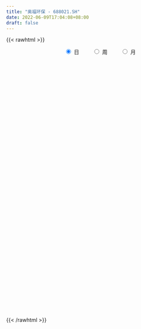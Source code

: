 ```yaml
---
title: "奥福环保 - 688021.SH"
date: 2022-06-09T17:04:08+08:00
draft: false
---
```

{{< rawhtml >}}
    <div style="text-align: center">
        <label style="padding: 1rem;"><input style="margin-right: .5rem" type="radio" name="period" value="D" checked onclick="period_change(this)">日</label>
        <label style="padding: 1rem;"><input style="margin-right: .5rem" type="radio" name="period" value="W" onclick="period_change(this)">周</label>
        <label style="padding: 1rem;"><input style="margin-right: .5rem" type="radio" name="period" value="M" onclick="period_change(this)">月</label>
    </div>
    <div id="chart" style="height: 700px;"></div> 
    <script type="text/javascript">
        const D_v = [18046.85,11173.93,14242.29,11873.17,10917.08,13611.61,12786.48,13652.26,37059.52,32454.07,31515.56,40185.61,49376.58,53485.82,47521.45,26816.19,25778.96,31682.51,35056.8,29484.24,22045.33,20254.4,41053.67,23962.22,21840.73,20383.84,30759.15,27333.77,20590.64,24454.74,15724.79,16859.47,23302.17,36986.69,32070.33,29671.48,28208.1,23829.43,32918.3,30948.59,21414.83,21760.87,14916.04,13420.61,9464.55,10536.48,9884.29,7087.2,9950.59,9160.19,10577.48,13451.72,15828.67,12738.59,11052.74,8808.82,14609.08,9335.64,8606.87,7570.56,6051.81,6621.67,17517.41,12059.58,11983.16,6608.18,11932.86,13898.97,11962.5,10032.96,7620.3,26658.59,12766.23,7414.7,5854.97,4429.51,5867.96,5655.71,4914.62,5170.87,4786.84,7958.78,4088.75,1845.29,4268.94,4376.71,3528.58,2285.86,2026.88,2746.3,3339.99,2130.15,4826.52,2480.85,3945.18,2845.45,5569.76,6692.88,2916.98,2712.16,3317.77,3879.49,3987.25,5477.83,3319.62,4441.04,4227.22,9136.58,5561.29,6729.3,5267.28,7459.04,3981.16,6647.38,16788.53,9462.69,11075.5,8330.3,12492.54,7750.05,10272.09,5843.45,4241.43,2884.82,8164.85,4495.27,7177.52,15216.22,8256.0,15481.18,9139.9,17058.41,26296.29,19939.8,9666.64,10113.82,12065.61,6362.95,7004.59,4524.92,5923.76,7404.58,5649.23,8438.63,5632.98,9722.39,10279.77,13576.96,11715.64,8266.01,8819.4,7613.27,5362.92,5163.49,6051.97,20086.19,12528.29,12387.62,17497.37,9444.69,9735.58,8425.95,8515.88,15029.28,7490.37,10122.7,8871.93,5197.19,11488.16,9838.77,10228.43,4188.61,4815.25,8098.69,5911.98,6572.72,7906.18,11642.02,6878.78,5102.33,5658.52,11510.74,12596.44,10187.64,12489.67,11962.77,11774.89,6813.59,6308.14,7534.47,16980.44,24792.66,17223.22,14003.1,15666.93,10585.63,9539.19,6150.51,7006.55,28259.41,25596.42,11214.64,6549.39,10795.12,8650.37,8804.64,9142.35,8971.48,7814.55,6269.49,9194.19,11888.61,5387.27,7526.49,4906.37,8249.66,6730.62,6987.98,7707.8,8358.86,6419.13,8361.32,5288.61,7858.68,11930.65,21860.33,47502.48,62328.34,33020.3,22769.24,27338.29,13866.58,10201.51,12467.09,10994.34,13642.13,13827.9,5441.94,7241.34,7379.18,10008.44,20729.36,20265.51,29654.04,13016.91,12697.94,17343.95,11142.7,5981.45,12658.28,7730.57,8733.3,11528.04,13366.92,7967.48,5992.1,7022.99,6014.53,11564.06,12849.48,9332.55,5661.99,6986.04,9034.19,12104.06,7040.72,11637.03,9507.05,8910.18,3945.66,5029.8,11476.46,10648.45,17136.46,22222.32,30883.47,11019.47,7302.47,11272.32,7135.28,10736.01,8848.38,6328.22,15027.25,15154.5,13357.96,7006.74,11911.88,8481.5,10427.32,6871.18,4178.17,4660.7,3798.45,7607.99,6957.25,8378.73,12308.07,8127.07,3056.56,3643.38,5681.81,4492.94,4077.5,5792.91,2926.26,4557.42,4260.8,3985.38,5283.08,6815.2,4626.53,5495.19,3274.08,9152.22,8846.5,13576.48,9937.86,14341.14,7110.24,17520.14,4964.88,13195.84,17332.72,19564.47,15168.91,12570.65,10717.86,12051.28,5819.77,6578.23,6378.41,4857.14,8278.59,3702.95,4893.87,7312.75,3657.92,2874.2,3697.94,11437.35,6871.38,2993.68,6716.51,5989.02,3268.19,5551.64,7907.32,6365.92,21891.09,5842.66,4966.25,7486.5,5357.9,5056.43,9784.79,8559.56,7839.16,7837.52,11606.5,5256.44,6890.49,4982.71,7985.04,12547.82,12196.56,7865.73,10471.54,11890.81,6132.52,7028.58,4916.3,4202.28,12285.51,6693.11,4040.22,5941.13,3376.21,4087.27,4375.84,4382.22,3667.6,3859.52,7564.96,3392.0,2478.49,4015.48,3452.04,3554.52,3563.03,5462.03,6870.32,6438.25,7110.93,4550.68,3563.34,3241.5,2678.84,2762.85,3967.93,1660.56,1294.21,3934.21,2644.93,4956.33,2086.12,7373.67,6647.04,4440.03,5063.84,3652.11,3599.33,2483.99,3295.59,4566.06,3726.27,3409.77,3807.5,5267.79,3769.38,2890.54,2274.43,1329.2,1630.98,1108.8,2668.47,2347.97,2284.09,1348.57,1729.95,2276.41,2523.34,8249.03,4934.26,5764.01,3969.06,2736.51,6453.12,6423.9,6657.53,6478.04,11148.17,6013.51,9102.05,12800.95,6015.06,3324.85,5125.51,2862.73,2214.83,3784.51,4586.96,5919.56,6636.51,9871.94,5804.28,6869.61,7526.83,4789.69,6195.93,11364.18,6611.48,5499.41,4032.97,5058.9,5131.37,9800.18,7024.92,5818.8,4566.82,5185.9,8552.95,8078.01,5792.69,9156.89,9422.75,5118.85,5958.02,4295.68,7797.39,6525.71,5587.56,8073.7,7605.83,3257.6,7878.78,3541.4,4312.83,4698.57,2770.09,3401.5,4112.22,4478.13,4224.15,10070.84,12613.03,17238.54,9145.03,5376.9,5350.87]
const D_histogram = [0.0,-0.1301880342,-0.1427628412,-0.3288860907,-0.3126984589,-0.0964518521,0.0119862031,0.1486102113,0.8212574096,1.7748715237,2.3661788702,3.447695655,4.3577366878,4.4932033338,3.858443444,3.3486949199,2.6741000064,2.0575536991,1.5267199344,0.5704352428,-0.0127323939,-0.4565204794,-0.5493273159,-0.8097837749,-0.8215869324,-0.8754351781,-0.8831716391,-0.9010691234,-1.0072208986,-1.1187087838,-1.2557795753,-1.5156239085,-1.6087917298,-0.7356970043,-0.3246952277,-0.0090641784,0.1926126831,0.2084694142,0.3235313645,-0.4607081574,-1.6503030928,-2.0144205402,-2.1437905664,-2.2349729185,-2.1053603365,-2.0359121354,-2.1237895212,-1.9970562335,-1.6140947387,-1.2317970907,-0.9009720503,-0.5315440949,0.1349334396,0.3422536349,0.5698612687,0.6131594068,0.4083569684,0.1963395798,0.0153556932,-0.2184111294,-0.2657397968,-0.2058894514,0.1813992073,0.3383892857,0.3471371515,0.2259820055,0.3623704676,0.5449929744,0.7413113256,0.7012985628,0.4549449195,-0.268155284,-0.5693428814,-0.7925757796,-0.9655648607,-1.0389952787,-1.0789065464,-1.125166231,-1.1506320141,-1.2765316024,-1.2561225281,-0.8818408703,-0.5835288462,-0.3867080973,-0.2942070516,-0.0951333231,0.0603254205,0.1259152242,0.1295370754,0.1499930539,0.0576943988,-0.015054056,-0.2235869583,-0.3156090445,-0.2231237996,-0.0346488585,0.1850440693,0.5125591393,0.5829931459,0.6595803883,0.6164435348,0.5482618441,0.5101031434,0.3448193582,0.1568741701,-0.1423553955,-0.3536500743,-0.1443965558,0.1244405978,0.2790391291,0.2052378281,0.1888775258,0.2344743382,0.3861794253,0.7002192796,0.640376342,0.6095208539,0.5530282238,0.1675466211,-0.0437433857,-0.0900052387,-0.0691291541,-0.1372971446,-0.1820849863,-0.1207491898,-0.1056036465,-0.057421211,0.1654264566,0.2182958131,0.436411149,0.5574087195,0.7490439235,1.183160485,1.5261876604,1.5915501206,1.5709121628,1.3119919164,1.0840586658,0.7516463951,0.4032845069,0.1765018646,-0.1642550422,-0.309960687,-0.5567255054,-0.6190548968,-0.7768090784,-0.6263163359,-0.5698796906,-0.6499982357,-0.8483161031,-0.8256771308,-0.732774656,-0.6711462988,-0.6742169462,-0.6759369028,-0.727509997,-0.7944812033,-0.8734402429,-1.0520623162,-1.0892985531,-1.1330377254,-0.9455957436,-0.8066341092,-0.5662971563,-0.2424576169,-0.0199118451,-0.0326582145,-0.010896354,-0.0860458627,-0.1373917063,-0.2308017004,-0.2283676142,-0.2905500393,-0.4665302872,-0.5101807923,-0.4840311338,-0.5260806003,-0.4504811575,-0.5089326684,-0.6056991533,-0.6951386629,-0.7296786497,-0.5265856631,-0.2554709906,0.135907607,0.5192975187,0.7328090164,0.8225139334,0.8516546641,0.7564032747,0.8787394538,1.2700764528,1.5194291738,1.6600634488,1.7915986369,1.6505431539,1.3295020263,0.9566737572,0.8214680807,1.0612241716,1.35189507,1.337071373,1.1674279837,1.065246599,0.8015084657,0.5901836948,0.1955289197,-0.0895742206,-0.3393642076,-0.3534034229,-0.2666386096,-0.3969628998,-0.523515297,-0.5467024725,-0.5568857882,-0.7345285603,-0.8836152941,-0.8569173654,-0.7584162522,-0.7319407426,-0.6807678814,-0.4774000031,-0.3349926524,-0.3306696812,-0.3568469106,-0.5129127599,-1.2362650894,-1.5960628055,-1.6895381764,-1.7707101476,-1.8320505509,-1.7523161713,-1.5639231233,-1.3309670741,-1.1366940942,-0.8427958803,-0.5292963527,-0.2876619683,-0.0858517279,0.0959301969,0.1826586716,0.1620888845,0.3742803378,0.7612288449,0.9242620135,0.994370412,1.1591997781,1.2495858188,1.2397772628,1.29249248,1.2261628997,1.1190859648,1.0010190835,0.8786952995,0.7593894151,0.6107606096,0.5592802908,0.4967244187,0.4229919845,0.5161867286,0.4405502663,0.3718209415,0.2489113691,0.1011093539,0.1762427579,0.2163742913,0.2370758213,0.2209990905,0.0864830297,-0.0056476849,-0.0280789709,-0.0694017864,-0.1227937621,-0.0638853615,0.1122460491,0.2681223241,0.2812671144,0.2202130315,0.0649352239,-0.0558926008,-0.1895097636,-0.3109431394,-0.449574345,-0.681313952,-0.750941845,-0.5980897272,-0.4777287911,-0.3663607844,-0.230532741,-0.1702078365,-0.103183509,-0.1213923091,-0.2402937937,-0.2400282362,-0.1568798139,-0.1285296733,-0.1280611303,0.0396321312,0.0907446986,0.074196811,0.0950729222,0.1004421985,0.0566529218,0.0518651228,-0.0176892616,-0.0667157165,-0.1409968612,-0.2281682089,-0.2596169277,-0.3177171328,-0.2381424362,-0.183118116,-0.180410137,-0.1808676674,-0.2658360222,-0.2691641913,-0.1209783704,0.0189545771,0.2012192566,0.2793880259,0.4554174334,0.4878743775,0.6074952839,0.8104696114,1.0315027689,1.0916491182,1.0714789148,0.8476970506,0.6598948539,0.5329791854,0.4228609559,0.3797721375,0.2850009459,0.1404567258,0.0128161583,-0.160108919,-0.0877823827,-0.0070035026,0.0097605258,-0.0866137192,-0.2760929301,-0.2325687242,-0.1896201271,-0.1539569773,-0.0790682857,-0.0299262553,0.0611971489,-0.0841060171,-0.2561926087,-0.5733077081,-0.8012966187,-0.9054000741,-0.7788293876,-0.6676134758,-0.6264896792,-0.3575247187,-0.0605081325,0.1678208722,0.4052017907,0.6591395488,0.7918543391,0.8257871108,0.8069078119,0.8172569954,0.8562843429,0.8314315349,0.7282952859,0.6372750304,0.6369398783,0.6058564003,0.5965923502,0.6160845929,0.4648271475,0.5286760949,0.4566778769,0.3348137003,0.0807442215,-0.1269061216,-0.3440650088,-0.4758817427,-0.4836716758,-0.4453984515,-0.4213645831,-0.3931534777,-0.4420408607,-0.5095165825,-0.5654375122,-0.6571209793,-0.7527904454,-0.8091276301,-0.5890402901,-0.3048075921,-0.1490138025,-0.0847412508,0.0223760464,0.1366414488,0.2210059583,0.1974636069,0.1823762383,0.1257384504,0.0004295863,-0.1517804097,-0.2838085275,-0.4122116386,-0.3417717638,-0.2836316593,-0.0498927574,0.1611534206,0.2667734684,0.3403747802,0.2552561894,0.0885752011,0.0445960437,-0.1742664687,-0.134131416,-0.2314884304,-0.1490155158,0.0134696356,0.1524624499,0.1414616688,0.1317903866,-0.0217070808,-0.1098371455,-0.1336188014,-0.144234852,-0.1974060127,-0.2772035268,-0.3944020684,-0.4258919241,-0.397210732,-0.4162911776,-0.3440196207,-0.4695746747,-0.5340584514,-0.5748116604,-0.6687203301,-0.7863079332,-0.9477949866,-1.1306389668,-1.2885418743,-1.3583328645,-1.3418918253,-1.3668466698,-1.3846062093,-1.2680482912,-1.0328703914,-0.7939448593,-0.5078643266,-0.3068991506,-0.124445708,-0.0088246531,0.0537608092,0.0535359822,0.0438269513,0.1045254979,0.2027431141,0.2071852222,0.2536156644,0.2327304964,0.2091463782,0.0933709824,0.0450072376,-0.0307854237,-0.0144275105,-0.0221844611,0.0849509115,0.1012972799,0.148995808,0.1445821582,0.1482507486,0.019885123,0.0285978219,0.0422963882,0.0078895416,0.0631795143,0.2227014559,0.3148777231,0.3701423268,0.4234196128,0.5489127175,0.6537655851,0.6921080329,0.7560132161,0.8142749118,0.8347331819,0.7678952344,0.6934058174,0.6943026036,0.5697891954,0.4720933728,0.3824881408,0.3426227256,0.2816353307,0.2954799138,0.4307715366,0.5651867081,0.7392195213,0.7887916557,0.7208580639,0.5977849618]
const D_fast = [0.0,-0.1627350427,-0.2110005601,-0.4793453322,-0.5413323151,-0.3491986714,-0.2377640654,-0.0639875044,0.8139740463,2.2113060414,3.3941581054,5.3375988039,7.3370740087,8.5958414881,8.9256924593,9.2531176652,9.2470477533,9.1448898708,8.9957360896,8.1820602088,7.5957094736,7.0377912682,6.8076526028,6.3447502,6.1275503095,5.8548432692,5.6263138984,5.3831491333,5.0251921334,4.6340270522,4.183011367,3.5442610567,3.0488953029,3.7380657773,4.067893747,4.3812587517,4.6310887839,4.6990628686,4.89500766,3.9955910988,2.3934203902,1.5256978078,0.86038014,0.2104545582,-0.1862729439,-0.6258027766,-1.2446275427,-1.6171583134,-1.6377205033,-1.5633721279,-1.4577901001,-1.2212481684,-0.5210372741,-0.22815367,0.141919281,0.3385072707,0.2357940744,0.0728615808,-0.1042833824,-0.3926529874,-0.506416604,-0.4980386215,-0.0654001609,0.1761872388,0.2717193926,0.2070597479,0.4340408269,0.7529115773,1.1345577599,1.2698696378,1.1372522244,0.3471131999,-0.0964101179,-0.5177869609,-0.9321672572,-1.265346495,-1.5749843993,-1.9025356416,-2.2156594282,-2.6606919171,-2.9543134749,-2.8004920347,-2.6480622221,-2.5479184975,-2.5289692147,-2.353678817,-2.1831387182,-2.0860701085,-2.0500639885,-1.9921097464,-2.0699848019,-2.1464967706,-2.4109264126,-2.5818507598,-2.5451464648,-2.3653337384,-2.0993797933,-1.6437249384,-1.4275426454,-1.1860603059,-1.0750862757,-1.0062025053,-0.9168354202,-0.9959143659,-1.1446410114,-1.4794594259,-1.7791666232,-1.6060122437,-1.3060649407,-1.0817066271,-1.1041984711,-1.0733393919,-0.969123995,-0.7208740515,-0.2317793773,-0.1315282294,-0.010003504,0.0717609218,-0.2718340257,-0.4940598788,-0.5628230415,-0.5592292454,-0.661721522,-0.7520306103,-0.7208821112,-0.7321374797,-0.6983103469,-0.4341060651,-0.3266627553,0.0005553678,0.2609051182,0.6398013031,1.3697079858,2.0942820764,2.5575320667,2.9296221496,2.9986998823,3.0417812981,2.8972806262,2.6497398648,2.4670826885,2.0852620212,1.8620662047,1.47612001,1.2590268943,0.9070704431,0.9009841016,0.8149508244,0.5723327203,0.1619358271,-0.0218444833,-0.1121356725,-0.21829389,-0.3899187739,-0.5606229562,-0.7940735497,-1.0596650568,-1.3569841572,-1.7986218095,-2.1081826846,-2.4351812884,-2.4841382424,-2.5468351353,-2.4480724715,-2.1848473363,-1.9672795257,-1.9881904488,-1.9691526768,-2.0658136512,-2.1515074214,-2.3026178406,-2.357275658,-2.4920955929,-2.7847084126,-2.9559041157,-3.0507622407,-3.2243318573,-3.2613527038,-3.4470373818,-3.6952286551,-3.9584528304,-4.1754124796,-4.1039659088,-3.8967189839,-3.4713634846,-2.9581491932,-2.5614354414,-2.2661020411,-2.0240476443,-1.9301982151,-1.5881771726,-0.8793210604,-0.2501110459,0.3055390914,0.8849739386,1.1565542441,1.1678886231,1.0342287933,1.104390137,1.6094522708,2.2380969367,2.557541083,2.6797546896,2.8438849547,2.7805239378,2.7167450905,2.3709725454,2.0634758499,1.728844811,1.62645474,1.6465599009,1.4169948857,1.1595636643,0.9997008707,0.850296108,0.4890211958,0.1190306384,-0.0685007742,-0.159603724,-0.3161134001,-0.4351325093,-0.3511146317,-0.2924554441,-0.3707998932,-0.4861888502,-0.7704828895,-1.8029014914,-2.5617149089,-3.0775748239,-3.601424332,-4.120777373,-4.4791220362,-4.6817097691,-4.7814954883,-4.8713960321,-4.7881967882,-4.6070213488,-4.4373024564,-4.2569551481,-4.051190674,-3.9187975314,-3.8988450974,-3.5930835596,-3.0158278414,-2.6217291693,-2.3030281679,-1.8483988572,-1.4456163618,-1.1454806021,-0.7696422649,-0.5294311203,-0.3567365639,-0.2245486744,-0.1271986336,-0.0566571641,-0.0525958173,0.0357439367,0.0973691692,0.1293847312,0.3516261574,0.3861272617,0.4103531723,0.3496714422,0.2271467654,0.3463408589,0.4405659651,0.5205364504,0.5597094922,0.4468141888,0.353271553,0.3238205243,0.2651472622,0.181056846,0.2239939062,0.4281868291,0.6510936851,0.734555254,0.728554429,0.5895104273,0.4547094525,0.2737148488,0.0745456881,-0.1764791038,-0.5785471988,-0.835910553,-0.832580867,-0.8316521287,-0.8118743181,-0.73367946,-0.7159065146,-0.6746780644,-0.7232349416,-0.9022098747,-0.9619513763,-0.9180229075,-0.9218051851,-0.9533519248,-0.7757506304,-0.7019518884,-0.6999505733,-0.6553062315,-0.6248264055,-0.6544524518,-0.6462739701,-0.7202506699,-0.7859560539,-0.895486414,-1.0396998139,-1.1360527646,-1.2735822529,-1.2535431654,-1.2442983741,-1.2866929294,-1.3323673767,-1.483794737,-1.554413954,-1.4364727256,-1.2918011339,-1.0592316403,-0.9112158645,-0.6213320986,-0.4669065602,-0.1954118328,0.2101798976,0.6890887474,1.0221473761,1.2698469015,1.2579893,1.2351608167,1.2414899445,1.2370869541,1.28894117,1.2654202148,1.1559901762,1.0315536483,0.8186013412,0.8689822819,0.9480102864,0.9672144461,0.8491867714,0.5906843279,0.5760663528,0.5716099182,0.5687838236,0.6239054438,0.6655659104,0.7719886018,0.6056589315,0.3695241877,-0.0909178387,-0.519230904,-0.8496843779,-0.9178210383,-0.9735084955,-1.0890071187,-0.9094233378,-0.6275337848,-0.357249562,-0.0185681958,0.4001544494,0.7308328245,0.9712123739,1.154060028,1.3687234604,1.6218218936,1.8048269693,1.8837645418,1.9520630439,2.1109628614,2.2313434835,2.3712275209,2.5447409118,2.5096902533,2.7057082244,2.7478794757,2.7097187241,2.4758353007,2.2364584272,1.9332832878,1.6824961183,1.5537882662,1.4807118776,1.3994046002,1.3293273361,1.1699297379,0.9750748706,0.7777945628,0.5218308509,0.2379637735,-0.0206553188,0.0521719488,0.2602027487,0.3787430877,0.4218303266,0.5345416355,0.6829674001,0.8225833992,0.8484069495,0.8789136405,0.8537104651,0.7285089977,0.5383538992,0.3353736495,0.1039176288,0.0889145626,0.0761467522,0.2974124649,0.548746998,0.7210604128,0.8797554198,0.8584508762,0.7139136883,0.6810835417,0.4186544122,0.4252566108,0.2700274889,0.3152465245,0.4810990849,0.6582075116,0.6825721477,0.7058484621,0.5469242245,0.4313348735,0.3741485172,0.3274737536,0.2249510897,0.0758526939,-0.1399463648,-0.2779092015,-0.3485306924,-0.4716839324,-0.4854172807,-0.7283660033,-0.9263643929,-1.1108205169,-1.3719092692,-1.6860738555,-2.0845096556,-2.5500133775,-3.0300517536,-3.4394259599,-3.758457877,-4.125124389,-4.4890354808,-4.6894896356,-4.7125293336,-4.6720900163,-4.5129755653,-4.388735177,-4.2373931613,-4.1239782697,-4.0479526051,-4.0347934365,-4.0335457297,-3.9467158085,-3.7978124139,-3.7415740002,-3.6317396419,-3.5944421858,-3.5657397095,-3.6581723596,-3.695284295,-3.7787733123,-3.7660222767,-3.7793253425,-3.650952242,-3.6092815537,-3.5243340736,-3.4926021839,-3.4518709063,-3.5752652512,-3.5594030968,-3.5351304335,-3.5675648946,-3.4964800434,-3.2812827378,-3.1103870399,-2.9625868544,-2.8034546652,-2.5407333812,-2.2724391172,-2.0610696613,-1.808161174,-1.5463307503,-1.3171891848,-1.1920533236,-1.0931912863,-0.9187188492,-0.9007849586,-0.880457438,-0.8744406348,-0.8286503686,-0.8192289308,-0.7315143692,-0.4885298623,-0.2128180138,0.1460196797,0.3927897281,0.5050706523,0.5314437906]
const D_slow = [0.0,-0.0325470085,-0.0682377188,-0.1504592415,-0.2286338562,-0.2527468193,-0.2497502685,-0.2125977157,-0.0072833633,0.4364345177,1.0279792352,1.8899031489,2.9793373209,4.1026381543,5.0672490153,5.9044227453,6.5729477469,7.0873361717,7.4690161553,7.611624966,7.6084418675,7.4943117476,7.3569799187,7.1545339749,6.9491372418,6.7302784473,6.5094855375,6.2842182567,6.032413032,5.7527358361,5.4387909422,5.0598849651,4.6576870327,4.4737627816,4.3925889747,4.3903229301,4.4384761009,4.4905934544,4.5714762955,4.4562992562,4.043723483,3.540118348,3.0041707064,2.4454274767,1.9190873926,1.4101093588,0.8791619785,0.3798979201,-0.0236257646,-0.3315750372,-0.5568180498,-0.6897040735,-0.6559707136,-0.5704073049,-0.4279419877,-0.274652136,-0.1725628939,-0.123477999,-0.1196390757,-0.174241858,-0.2406768072,-0.2921491701,-0.2467993683,-0.1622020468,-0.075417759,-0.0189222576,0.0716703593,0.2079186029,0.3932464343,0.568571075,0.6823073049,0.6152684839,0.4729327635,0.2747888186,0.0333976035,-0.2263512162,-0.4960778528,-0.7773694106,-1.0650274141,-1.3841603147,-1.6981909467,-1.9186511643,-2.0645333759,-2.1612104002,-2.2347621631,-2.2585454939,-2.2434641388,-2.2119853327,-2.1796010638,-2.1421028004,-2.1276792007,-2.1314427147,-2.1873394542,-2.2662417154,-2.3220226653,-2.3306848799,-2.2844238626,-2.1562840777,-2.0105357913,-1.8456406942,-1.6915298105,-1.5544643495,-1.4269385636,-1.3407337241,-1.3015151815,-1.3371040304,-1.425516549,-1.4616156879,-1.4305055385,-1.3607457562,-1.3094362992,-1.2622169177,-1.2035983332,-1.1070534769,-0.9319986569,-0.7719045714,-0.619524358,-0.481267302,-0.4393806467,-0.4503164931,-0.4728178028,-0.4901000913,-0.5244243775,-0.569945624,-0.6001329215,-0.6265338331,-0.6408891359,-0.5995325217,-0.5449585684,-0.4358557812,-0.2965036013,-0.1092426204,0.1865475008,0.5680944159,0.9659819461,1.3587099868,1.6867079659,1.9577226323,2.1456342311,2.2464553578,2.290580824,2.2495170634,2.1720268917,2.0328455154,1.8780817912,1.6838795215,1.5273004376,1.3848305149,1.222330956,1.0102519302,0.8038326475,0.6206389835,0.4528524088,0.2842981723,0.1153139466,-0.0665635527,-0.2651838535,-0.4835439142,-0.7465594933,-1.0188841316,-1.3021435629,-1.5385424988,-1.7402010261,-1.8817753152,-1.9423897194,-1.9473676807,-1.9555322343,-1.9582563228,-1.9797677885,-2.0141157151,-2.0718161402,-2.1289080437,-2.2015455536,-2.3181781254,-2.4457233234,-2.5667311069,-2.698251257,-2.8108715463,-2.9381047134,-3.0895295018,-3.2633141675,-3.4457338299,-3.5773802457,-3.6412479933,-3.6072710916,-3.4774467119,-3.2942444578,-3.0886159745,-2.8757023084,-2.6866014898,-2.4669166263,-2.1493975131,-1.7695402197,-1.3545243575,-0.9066246983,-0.4939889098,-0.1616134032,0.0775550361,0.2829220563,0.5482280992,0.8862018667,1.2204697099,1.5123267059,1.7786383556,1.9790154721,2.1265613958,2.1754436257,2.1530500705,2.0682090186,1.9798581629,1.9131985105,1.8139577855,1.6830789613,1.5464033432,1.4071818961,1.2235497561,1.0026459325,0.7884165912,0.5988125281,0.4158273425,0.2456353721,0.1262853714,0.0425372083,-0.040130212,-0.1293419397,-0.2575701296,-0.566636402,-0.9656521034,-1.3880366475,-1.8307141844,-2.2887268221,-2.7268058649,-3.1177866457,-3.4505284143,-3.7347019378,-3.9454009079,-4.0777249961,-4.1496404881,-4.1711034201,-4.1471208709,-4.101456203,-4.0609339819,-3.9673638974,-3.7770566862,-3.5459911828,-3.2973985798,-3.0075986353,-2.6952021806,-2.3852578649,-2.0621347449,-1.75559402,-1.4758225288,-1.2255677579,-1.005893933,-0.8160465792,-0.6633564269,-0.5235363541,-0.3993552495,-0.2936072534,-0.1645605712,-0.0544230046,0.0385322308,0.100760073,0.1260374115,0.170098101,0.2241916738,0.2834606291,0.3387104018,0.3603311592,0.3589192379,0.3518994952,0.3345490486,0.3038506081,0.2878792677,0.31594078,0.382971361,0.4532881396,0.5083413975,0.5245752035,0.5106020533,0.4632246124,0.3854888275,0.2730952413,0.1027667532,-0.084968708,-0.2344911398,-0.3539233376,-0.4455135337,-0.5031467189,-0.5456986781,-0.5714945553,-0.6018426326,-0.661916081,-0.7219231401,-0.7611430936,-0.7932755119,-0.8252907944,-0.8153827616,-0.792696587,-0.7741473842,-0.7503791537,-0.7252686041,-0.7111053736,-0.6981390929,-0.7025614083,-0.7192403374,-0.7544895528,-0.811531605,-0.8764358369,-0.9558651201,-1.0154007292,-1.0611802582,-1.1062827924,-1.1514997093,-1.2179587148,-1.2852497627,-1.3154943552,-1.310755711,-1.2604508968,-1.1906038904,-1.076749532,-0.9547809376,-0.8029071167,-0.6002897138,-0.3424140216,-0.069501742,0.1983679867,0.4102922493,0.5752659628,0.7085107591,0.8142259981,0.9091690325,0.980419269,1.0155334504,1.01873749,0.9787102602,0.9567646646,0.9550137889,0.9574539204,0.9358004906,0.866777258,0.808635077,0.7612300452,0.7227408009,0.7029737295,0.6954921657,0.7107914529,0.6897649486,0.6257167964,0.4823898694,0.2820657147,0.0557156962,-0.1389916507,-0.3058950197,-0.4625174395,-0.5518986191,-0.5670256523,-0.5250704342,-0.4237699865,-0.2589850993,-0.0610215146,0.1454252631,0.3471522161,0.551466465,0.7655375507,0.9733954344,1.1554692559,1.3147880135,1.4740229831,1.6254870831,1.7746351707,1.9286563189,2.0448631058,2.1770321295,2.2912015987,2.3749050238,2.3950910792,2.3633645488,2.2773482966,2.1583778609,2.037459942,1.9261103291,1.8207691833,1.7224808139,1.6119705987,1.4845914531,1.343232075,1.1789518302,0.9907542189,0.7884723113,0.6412122388,0.5650103408,0.5277568902,0.5065715775,0.5121655891,0.5463259513,0.6015774409,0.6509433426,0.6965374022,0.7279720148,0.7280794113,0.6901343089,0.619182177,0.5161292674,0.4306863264,0.3597784116,0.3473052222,0.3875935774,0.4542869445,0.5393806395,0.6031946869,0.6253384872,0.6364874981,0.5929208809,0.5593880269,0.5015159193,0.4642620403,0.4676294492,0.5057450617,0.5411104789,0.5740580755,0.5686313053,0.541172019,0.5077673186,0.4717086056,0.4223571024,0.3530562207,0.2544557036,0.1479827226,0.0486800396,-0.0553927548,-0.14139766,-0.2587913286,-0.3923059415,-0.5360088566,-0.7031889391,-0.8997659224,-1.136714669,-1.4193744107,-1.7415098793,-2.0810930954,-2.4165660518,-2.7582777192,-3.1044292715,-3.4214413443,-3.6796589422,-3.878145157,-4.0051112387,-4.0818360263,-4.1129474533,-4.1151536166,-4.1017134143,-4.0883294188,-4.0773726809,-4.0512413065,-4.0005555279,-3.9487592224,-3.8853553063,-3.8271726822,-3.7748860876,-3.751543342,-3.7402915326,-3.7479878886,-3.7515947662,-3.7571408815,-3.7359031536,-3.7105788336,-3.6733298816,-3.6371843421,-3.6001216549,-3.5951503742,-3.5880009187,-3.5774268217,-3.5754544362,-3.5596595577,-3.5039841937,-3.4252647629,-3.3327291812,-3.226874278,-3.0896460987,-2.9262047024,-2.7531776941,-2.5641743901,-2.3606056622,-2.1519223667,-1.9599485581,-1.7865971037,-1.6130214528,-1.470574154,-1.3525508108,-1.2569287756,-1.1712730942,-1.1008642615,-1.026994283,-0.9193013989,-0.7780047219,-0.5931998416,-0.3960019276,-0.2157874116,-0.0663411712]
const D_data = [['2020-05-19', 47.1, 45.2, 43.61, 47.9],['2020-05-20', 45.02, 43.16, 43.12, 45.2],['2020-05-21', 43.02, 44.13, 42.01, 46.38],['2020-05-22', 43.89, 41.21, 40.53, 44.08],['2020-05-25', 41.28, 43.0, 41.28, 44.01],['2020-05-26', 42.25, 45.94, 42.0, 46.5],['2020-05-27', 45.43, 45.4, 44.7, 47.88],['2020-05-28', 45.03, 46.45, 45.03, 48.68],['2020-05-29', 46.01, 55.74, 45.17, 55.74],['2020-06-01', 55.95, 64.75, 55.04, 66.7],['2020-06-02', 65.0, 66.17, 63.06, 72.28],['2020-06-03', 65.0, 79.4, 65.0, 79.4],['2020-06-04', 79.4, 86.14, 76.78, 94.44],['2020-06-05', 86.2, 83.33, 78.1, 93.2],['2020-06-08', 80.0, 76.33, 74.96, 82.94],['2020-06-09', 74.5, 78.47, 74.5, 79.3],['2020-06-10', 77.0, 76.5, 73.28, 77.21],['2020-06-11', 78.01, 76.6, 75.4, 80.77],['2020-06-12', 72.22, 77.04, 71.36, 80.99],['2020-06-15', 75.52, 69.59, 69.34, 77.5],['2020-06-16', 70.9, 71.4, 68.25, 72.15],['2020-06-17', 71.4, 71.25, 67.0, 72.2],['2020-06-18', 71.1, 74.85, 69.68, 80.2],['2020-06-19', 74.0, 72.28, 69.79, 74.82],['2020-06-22', 72.0, 75.01, 70.02, 76.0],['2020-06-23', 75.61, 74.6, 72.54, 76.8],['2020-06-24', 74.11, 75.25, 70.1, 75.33],['2020-06-29', 74.0, 75.25, 74.0, 79.64],['2020-06-30', 75.59, 73.92, 72.0, 76.0],['2020-07-01', 74.02, 73.25, 70.17, 77.0],['2020-07-02', 72.61, 72.1, 70.36, 73.68],['2020-07-03', 72.01, 69.12, 68.3, 73.5],['2020-07-06', 70.03, 69.69, 68.25, 70.9],['2020-07-07', 69.94, 83.63, 69.94, 83.63],['2020-07-08', 83.98, 81.53, 78.61, 85.43],['2020-07-09', 79.06, 82.8, 78.3, 84.55],['2020-07-10', 80.5, 83.48, 79.6, 86.6],['2020-07-13', 81.5, 82.54, 80.21, 84.0],['2020-07-14', 81.41, 85.0, 81.41, 91.5],['2020-07-15', 85.22, 72.5, 70.6, 86.76],['2020-07-16', 70.98, 61.82, 61.33, 71.68],['2020-07-17', 62.94, 67.02, 62.94, 70.57],['2020-07-20', 68.33, 67.42, 63.25, 70.62],['2020-07-21', 67.82, 65.93, 64.28, 68.5],['2020-07-22', 66.99, 67.37, 65.22, 67.44],['2020-07-23', 65.81, 65.73, 63.65, 67.09],['2020-07-24', 64.45, 62.2, 61.53, 65.63],['2020-07-27', 62.28, 63.43, 61.4, 64.4],['2020-07-28', 64.53, 66.6, 63.27, 67.98],['2020-07-29', 65.1, 67.5, 65.1, 68.0],['2020-07-30', 67.15, 67.87, 67.15, 71.0],['2020-07-31', 67.0, 69.59, 65.55, 71.71],['2020-08-03', 69.0, 75.87, 69.0, 75.88],['2020-08-04', 75.87, 72.59, 71.6, 77.0],['2020-08-05', 72.11, 74.32, 72.0, 76.5],['2020-08-06', 73.11, 73.17, 71.36, 74.48],['2020-08-07', 72.15, 70.0, 69.88, 75.57],['2020-08-10', 69.6, 69.0, 66.01, 72.69],['2020-08-11', 69.08, 68.39, 67.09, 70.63],['2020-08-12', 68.53, 66.5, 65.32, 69.0],['2020-08-13', 67.5, 67.85, 67.0, 69.69],['2020-08-14', 68.02, 69.0, 66.0, 69.96],['2020-08-17', 69.99, 74.27, 69.01, 76.8],['2020-08-18', 75.78, 73.04, 72.5, 76.4],['2020-08-19', 71.35, 71.89, 71.1, 75.99],['2020-08-20', 71.14, 70.18, 69.13, 72.11],['2020-08-21', 71.42, 73.69, 67.81, 75.8],['2020-08-24', 76.19, 75.52, 73.79, 77.47],['2020-08-25', 76.64, 77.28, 75.82, 80.68],['2020-08-26', 78.32, 75.39, 73.83, 79.97],['2020-08-27', 75.39, 72.58, 72.1, 75.4],['2020-08-28', 66.51, 64.14, 62.28, 67.79],['2020-08-31', 62.0, 66.39, 61.52, 70.63],['2020-09-01', 65.9, 65.45, 64.8, 67.34],['2020-09-02', 66.69, 64.32, 63.6, 66.69],['2020-09-03', 64.52, 64.08, 63.21, 65.45],['2020-09-04', 64.28, 63.29, 62.13, 64.28],['2020-09-07', 63.0, 62.0, 61.6, 64.2],['2020-09-08', 62.9, 61.02, 58.91, 62.9],['2020-09-09', 60.0, 58.2, 58.02, 60.55],['2020-09-10', 60.16, 58.51, 58.04, 60.66],['2020-09-11', 60.0, 62.9, 57.87, 63.11],['2020-09-14', 62.9, 62.9, 61.14, 63.87],['2020-09-15', 61.63, 62.28, 61.62, 62.89],['2020-09-16', 62.28, 61.17, 60.53, 64.57],['2020-09-17', 60.2, 62.82, 60.2, 63.5],['2020-09-18', 62.3, 62.9, 62.3, 63.7],['2020-09-21', 63.39, 62.13, 61.57, 63.61],['2020-09-22', 61.17, 61.33, 60.75, 62.3],['2020-09-23', 61.6, 61.41, 60.0, 62.5],['2020-09-24', 60.11, 59.58, 59.15, 62.04],['2020-09-25', 59.0, 59.09, 58.68, 60.05],['2020-09-28', 59.09, 56.22, 56.0, 60.42],['2020-09-29', 57.29, 56.33, 55.58, 57.85],['2020-09-30', 56.53, 58.1, 56.26, 59.6],['2020-10-09', 58.11, 59.63, 58.1, 60.64],['2020-10-12', 59.64, 60.86, 59.63, 62.66],['2020-10-13', 61.16, 63.66, 60.3, 64.49],['2020-10-14', 63.4, 61.66, 61.5, 63.4],['2020-10-15', 62.4, 62.36, 61.96, 63.38],['2020-10-16', 62.97, 61.21, 61.16, 62.97],['2020-10-19', 62.12, 60.83, 60.33, 62.85],['2020-10-20', 61.74, 61.13, 60.59, 62.77],['2020-10-21', 62.2, 59.13, 59.01, 62.6],['2020-10-22', 57.23, 57.9, 57.23, 59.4],['2020-10-23', 57.97, 55.0, 54.0, 58.22],['2020-10-26', 54.63, 54.32, 53.0, 54.85],['2020-10-27', 55.28, 59.18, 55.13, 59.67],['2020-10-28', 59.0, 61.01, 58.0, 61.6],['2020-10-29', 59.4, 60.69, 59.4, 61.96],['2020-10-30', 59.62, 58.05, 56.33, 60.51],['2020-11-02', 57.76, 58.5, 56.99, 60.78],['2020-11-03', 58.01, 59.35, 57.81, 59.9],['2020-11-04', 59.15, 61.3, 59.0, 62.46],['2020-11-05', 62.02, 64.89, 60.51, 66.85],['2020-11-06', 62.3, 61.31, 61.21, 64.2],['2020-11-09', 61.21, 61.83, 61.08, 61.95],['2020-11-10', 62.46, 61.66, 60.83, 62.81],['2020-11-11', 60.99, 56.56, 55.54, 60.99],['2020-11-12', 56.56, 57.11, 56.43, 58.16],['2020-11-13', 58.08, 58.36, 57.46, 61.97],['2020-11-16', 58.96, 59.0, 57.51, 59.54],['2020-11-17', 59.0, 57.6, 57.5, 59.55],['2020-11-18', 57.71, 57.38, 57.1, 57.85],['2020-11-19', 58.14, 58.55, 57.16, 59.95],['2020-11-20', 58.17, 58.0, 57.58, 59.25],['2020-11-23', 57.8, 58.43, 57.06, 58.65],['2020-11-24', 58.88, 61.31, 58.3, 62.04],['2020-11-25', 61.66, 60.0, 59.88, 62.99],['2020-11-26', 59.05, 63.0, 59.05, 63.45],['2020-11-27', 63.0, 63.05, 61.53, 64.0],['2020-11-30', 63.89, 65.28, 62.09, 66.56],['2020-12-01', 66.21, 70.8, 66.21, 70.83],['2020-12-02', 70.0, 72.91, 69.22, 73.88],['2020-12-03', 71.71, 71.9, 71.08, 74.34],['2020-12-04', 72.5, 72.38, 70.22, 73.8],['2020-12-07', 71.88, 70.01, 68.31, 72.2],['2020-12-08', 70.32, 70.3, 70.12, 72.0],['2020-12-09', 70.16, 68.5, 67.73, 71.19],['2020-12-10', 68.15, 67.23, 66.68, 69.25],['2020-12-11', 68.71, 67.75, 66.2, 70.06],['2020-12-14', 69.57, 65.11, 64.77, 69.65],['2020-12-15', 65.94, 66.36, 64.35, 67.46],['2020-12-16', 67.53, 63.98, 62.0, 67.54],['2020-12-17', 63.77, 65.26, 62.0, 66.1],['2020-12-18', 65.56, 63.16, 62.0, 65.56],['2020-12-21', 63.14, 66.67, 63.14, 67.95],['2020-12-22', 68.0, 65.78, 64.66, 69.02],['2020-12-23', 66.6, 63.7, 63.5, 66.6],['2020-12-24', 64.01, 61.02, 60.91, 64.47],['2020-12-25', 61.26, 62.77, 60.41, 63.25],['2020-12-28', 64.62, 63.44, 62.28, 64.62],['2020-12-29', 63.44, 62.98, 61.77, 64.25],['2020-12-30', 63.6, 61.84, 61.25, 63.6],['2020-12-31', 61.03, 61.33, 60.83, 63.19],['2021-01-04', 61.0, 60.0, 59.02, 63.5],['2021-01-05', 58.08, 58.85, 58.01, 60.94],['2021-01-06', 58.22, 57.58, 55.38, 59.51],['2021-01-07', 58.19, 54.77, 52.9, 58.19],['2021-01-08', 55.39, 54.97, 52.3, 55.8],['2021-01-11', 55.5, 53.61, 53.5, 55.64],['2021-01-12', 54.3, 55.86, 53.3, 56.26],['2021-01-13', 56.55, 55.2, 54.8, 57.45],['2021-01-14', 54.89, 56.69, 54.2, 59.54],['2021-01-15', 56.88, 58.67, 56.1, 58.75],['2021-01-18', 58.67, 58.5, 57.31, 61.0],['2021-01-19', 58.2, 55.82, 55.78, 58.49],['2021-01-20', 55.99, 55.98, 54.53, 56.17],['2021-01-21', 56.01, 54.3, 54.2, 57.26],['2021-01-22', 54.39, 53.88, 51.64, 55.53],['2021-01-25', 53.42, 52.52, 51.05, 53.58],['2021-01-26', 52.28, 52.99, 51.5, 53.3],['2021-01-27', 52.99, 51.5, 50.88, 53.26],['2021-01-28', 51.4, 48.8, 48.32, 51.4],['2021-01-29', 48.05, 49.13, 48.0, 50.35],['2021-02-01', 50.2, 49.2, 48.91, 51.29],['2021-02-02', 50.16, 47.52, 47.06, 50.16],['2021-02-03', 47.7, 48.3, 46.2, 49.44],['2021-02-04', 48.4, 45.87, 45.2, 48.4],['2021-02-05', 46.08, 44.09, 44.0, 46.41],['2021-02-08', 44.99, 42.7, 42.6, 44.99],['2021-02-09', 43.5, 42.0, 41.9, 43.5],['2021-02-10', 41.98, 44.43, 41.58, 44.9],['2021-02-18', 44.66, 45.74, 44.45, 47.98],['2021-02-19', 46.13, 48.48, 45.7, 48.96],['2021-02-22', 48.88, 50.24, 48.88, 51.96],['2021-02-23', 51.0, 49.75, 48.5, 51.0],['2021-02-24', 49.75, 49.19, 48.2, 50.77],['2021-02-25', 49.48, 49.0, 47.74, 49.87],['2021-02-26', 48.55, 47.51, 47.0, 49.3],['2021-03-01', 45.22, 50.6, 45.22, 50.9],['2021-03-02', 51.88, 55.9, 51.88, 56.17],['2021-03-03', 54.9, 56.7, 53.59, 58.33],['2021-03-04', 56.7, 57.45, 55.62, 58.75],['2021-03-05', 56.0, 59.3, 55.91, 61.85],['2021-03-08', 59.52, 57.14, 56.55, 60.88],['2021-03-09', 58.84, 54.78, 53.89, 58.84],['2021-03-10', 55.6, 53.16, 53.03, 56.61],['2021-03-11', 54.0, 55.5, 53.45, 55.55],['2021-03-12', 56.45, 61.3, 56.45, 61.99],['2021-03-15', 61.41, 64.45, 61.31, 65.71],['2021-03-16', 64.4, 62.6, 61.12, 64.4],['2021-03-17', 62.95, 61.36, 61.32, 64.37],['2021-03-18', 61.37, 62.6, 60.85, 64.25],['2021-03-19', 62.27, 60.6, 59.5, 63.39],['2021-03-22', 60.63, 60.82, 59.7, 62.0],['2021-03-23', 60.93, 57.5, 57.0, 61.48],['2021-03-24', 57.5, 57.38, 56.36, 59.66],['2021-03-25', 56.75, 56.5, 55.17, 58.25],['2021-03-26', 56.48, 58.75, 55.41, 59.93],['2021-03-29', 58.28, 60.24, 57.71, 60.78],['2021-03-30', 60.35, 57.4, 56.99, 60.5],['2021-03-31', 57.03, 56.63, 56.31, 58.49],['2021-04-01', 56.62, 57.32, 55.21, 57.59],['2021-04-02', 57.1, 57.16, 56.47, 57.8],['2021-04-06', 57.32, 54.22, 54.05, 57.95],['2021-04-07', 54.0, 53.2, 52.5, 54.74],['2021-04-08', 53.2, 54.5, 52.52, 55.2],['2021-04-09', 54.3, 55.19, 52.0, 55.6],['2021-04-12', 55.3, 54.1, 52.5, 55.3],['2021-04-13', 54.4, 54.1, 52.54, 55.5],['2021-04-14', 54.01, 56.26, 53.23, 56.99],['2021-04-15', 56.69, 56.12, 55.56, 57.7],['2021-04-16', 55.56, 54.52, 54.06, 55.78],['2021-04-19', 54.52, 53.79, 52.08, 54.85],['2021-04-20', 53.6, 51.29, 50.1, 53.6],['2021-04-21', 41.03, 41.03, 41.03, 42.26],['2021-04-22', 41.1, 41.4, 39.18, 41.96],['2021-04-23', 42.19, 42.02, 40.53, 42.66],['2021-04-26', 42.02, 40.08, 39.99, 42.34],['2021-04-27', 40.47, 38.2, 37.19, 40.47],['2021-04-28', 38.2, 38.22, 37.37, 38.64],['2021-04-29', 38.22, 38.56, 37.47, 38.87],['2021-04-30', 38.49, 38.63, 37.82, 38.68],['2021-05-06', 38.03, 37.8, 37.33, 38.69],['2021-05-07', 38.01, 39.03, 37.38, 39.39],['2021-05-10', 39.03, 39.8, 38.71, 39.85],['2021-05-11', 39.45, 39.49, 39.0, 39.81],['2021-05-12', 39.85, 39.45, 38.5, 39.85],['2021-05-13', 38.61, 39.65, 38.61, 40.48],['2021-05-14', 39.6, 38.71, 38.51, 39.82],['2021-05-17', 38.52, 37.1, 36.0, 39.3],['2021-05-18', 37.0, 40.18, 37.0, 40.29],['2021-05-19', 40.12, 43.9, 39.66, 45.44],['2021-05-20', 44.26, 42.74, 42.52, 44.49],['2021-05-21', 42.57, 42.49, 41.57, 43.97],['2021-05-24', 42.55, 44.73, 42.55, 45.43],['2021-05-25', 44.58, 45.05, 43.39, 45.39],['2021-05-26', 45.48, 44.65, 44.3, 45.48],['2021-05-27', 44.85, 46.25, 44.51, 46.89],['2021-05-28', 46.25, 45.46, 45.3, 47.28],['2021-05-31', 45.46, 45.19, 44.82, 46.4],['2021-06-01', 45.29, 45.1, 44.19, 46.93],['2021-06-02', 44.91, 44.99, 44.6, 47.22],['2021-06-03', 44.71, 44.9, 44.4, 46.0],['2021-06-04', 44.8, 44.25, 44.01, 45.47],['2021-06-07', 44.8, 45.31, 44.55, 45.8],['2021-06-08', 45.32, 45.22, 44.8, 46.08],['2021-06-09', 45.2, 45.03, 44.17, 46.16],['2021-06-10', 45.33, 47.52, 44.74, 47.53],['2021-06-11', 47.34, 45.82, 45.8, 47.78],['2021-06-15', 45.81, 45.84, 45.05, 46.66],['2021-06-16', 46.52, 44.9, 44.51, 46.58],['2021-06-17', 44.6, 44.01, 42.8, 45.22],['2021-06-18', 43.9, 46.74, 43.52, 47.3],['2021-06-21', 46.74, 46.8, 45.6, 47.68],['2021-06-22', 46.95, 46.94, 46.53, 48.67],['2021-06-23', 46.99, 46.72, 46.38, 47.87],['2021-06-24', 46.63, 45.0, 44.64, 47.0],['2021-06-25', 44.41, 45.0, 44.27, 45.39],['2021-06-28', 45.35, 45.6, 44.6, 46.3],['2021-06-29', 45.82, 45.2, 44.62, 47.5],['2021-06-30', 45.82, 44.76, 44.62, 46.44],['2021-07-01', 45.59, 46.15, 43.8, 47.16],['2021-07-02', 46.0, 48.32, 45.23, 49.25],['2021-07-05', 48.5, 49.17, 46.5, 51.57],['2021-07-06', 49.01, 48.12, 47.3, 49.01],['2021-07-07', 48.51, 47.33, 47.1, 48.51],['2021-07-08', 47.58, 45.75, 45.44, 47.64],['2021-07-09', 45.6, 45.51, 45.01, 46.44],['2021-07-12', 45.48, 44.63, 43.23, 45.5],['2021-07-13', 44.42, 43.95, 43.7, 44.86],['2021-07-14', 44.67, 42.77, 42.7, 44.67],['2021-07-15', 43.0, 40.17, 39.6, 43.01],['2021-07-16', 40.38, 40.81, 40.1, 42.57],['2021-07-19', 40.89, 43.26, 40.13, 44.36],['2021-07-20', 43.0, 43.12, 42.51, 43.94],['2021-07-21', 43.38, 43.24, 42.61, 44.18],['2021-07-22', 42.17, 43.91, 42.13, 44.69],['2021-07-23', 43.92, 43.26, 42.78, 44.65],['2021-07-26', 44.06, 43.5, 42.45, 44.47],['2021-07-27', 43.5, 42.39, 42.21, 43.95],['2021-07-28', 42.39, 40.52, 40.02, 42.39],['2021-07-29', 40.88, 41.4, 40.88, 42.11],['2021-07-30', 41.39, 42.4, 40.33, 42.98],['2021-08-02', 41.68, 41.79, 41.55, 42.98],['2021-08-03', 42.25, 41.3, 41.18, 43.8],['2021-08-04', 41.23, 43.7, 40.91, 45.5],['2021-08-05', 43.59, 42.77, 41.94, 43.59],['2021-08-06', 42.33, 41.97, 41.55, 42.87],['2021-08-09', 41.97, 42.41, 41.5, 42.7],['2021-08-10', 42.87, 42.26, 41.88, 43.28],['2021-08-11', 41.8, 41.5, 41.41, 42.22],['2021-08-12', 41.3, 41.8, 41.3, 42.1],['2021-08-13', 41.99, 40.7, 40.3, 41.99],['2021-08-16', 41.17, 40.5, 40.4, 41.31],['2021-08-17', 40.5, 39.66, 39.46, 40.9],['2021-08-18', 40.01, 38.8, 38.75, 40.15],['2021-08-19', 38.92, 38.86, 37.99, 39.32],['2021-08-20', 38.98, 37.92, 37.26, 38.98],['2021-08-23', 38.04, 39.34, 37.92, 39.9],['2021-08-24', 38.78, 39.08, 38.0, 39.68],['2021-08-25', 38.83, 38.28, 37.51, 38.97],['2021-08-26', 37.8, 37.94, 37.7, 38.45],['2021-08-27', 37.86, 36.3, 36.22, 38.7],['2021-08-30', 36.23, 36.69, 35.49, 38.55],['2021-08-31', 36.4, 38.64, 36.07, 39.5],['2021-09-01', 40.0, 39.09, 38.0, 40.1],['2021-09-02', 41.0, 40.4, 39.46, 42.27],['2021-09-03', 41.2, 39.82, 39.11, 41.2],['2021-09-06', 40.08, 41.87, 40.01, 43.1],['2021-09-07', 40.76, 40.87, 40.58, 42.41],['2021-09-08', 40.9, 42.69, 40.62, 43.05],['2021-09-09', 42.69, 45.08, 42.0, 45.17],['2021-09-10', 45.31, 47.13, 44.54, 48.0],['2021-09-13', 47.18, 46.7, 46.01, 49.23],['2021-09-14', 45.63, 46.68, 45.01, 46.98],['2021-09-15', 46.68, 44.28, 43.5, 47.09],['2021-09-16', 44.48, 44.29, 44.2, 46.2],['2021-09-17', 44.89, 44.77, 43.5, 45.3],['2021-09-22', 44.0, 44.83, 43.04, 45.28],['2021-09-23', 45.46, 45.7, 44.68, 46.3],['2021-09-24', 45.71, 45.08, 44.12, 45.71],['2021-09-27', 44.5, 44.12, 42.91, 45.46],['2021-09-28', 43.7, 43.8, 41.22, 44.44],['2021-09-29', 43.54, 42.5, 41.86, 43.88],['2021-09-30', 42.58, 45.34, 41.55, 45.77],['2021-10-08', 45.46, 45.96, 44.06, 45.99],['2021-10-11', 46.01, 45.56, 44.69, 46.29],['2021-10-12', 45.63, 44.03, 43.06, 45.63],['2021-10-13', 44.29, 42.07, 41.73, 44.56],['2021-10-14', 42.65, 44.51, 41.5, 45.31],['2021-10-15', 45.73, 44.68, 43.45, 45.73],['2021-10-18', 45.3, 44.77, 43.59, 45.3],['2021-10-19', 45.03, 45.57, 44.17, 46.2],['2021-10-20', 45.65, 45.64, 44.68, 46.48],['2021-10-21', 46.55, 46.66, 45.1, 48.0],['2021-10-22', 46.72, 43.64, 43.03, 46.72],['2021-10-25', 43.73, 42.4, 42.04, 44.58],['2021-10-26', 42.52, 39.0, 38.7, 42.52],['2021-10-27', 39.06, 38.14, 37.25, 39.29],['2021-10-28', 38.77, 38.13, 37.27, 38.78],['2021-10-29', 38.36, 40.4, 38.0, 41.5],['2021-11-01', 39.89, 40.24, 39.05, 41.32],['2021-11-02', 40.4, 39.2, 39.01, 40.79],['2021-11-03', 39.59, 42.43, 39.0, 42.85],['2021-11-04', 42.38, 44.07, 42.04, 44.89],['2021-11-05', 44.26, 44.6, 43.61, 45.8],['2021-11-08', 44.91, 46.14, 44.14, 46.99],['2021-11-09', 46.69, 48.06, 46.14, 49.41],['2021-11-10', 47.98, 48.15, 47.56, 48.6],['2021-11-11', 47.88, 48.02, 47.47, 48.93],['2021-11-12', 47.06, 48.09, 46.89, 48.48],['2021-11-15', 48.09, 49.15, 48.08, 49.63],['2021-11-16', 49.15, 50.41, 48.83, 51.87],['2021-11-17', 50.0, 50.45, 48.91, 51.3],['2021-11-18', 50.36, 49.9, 49.58, 50.99],['2021-11-19', 49.9, 50.25, 49.03, 50.52],['2021-11-22', 50.36, 51.85, 49.29, 52.0],['2021-11-23', 51.46, 52.1, 50.94, 52.27],['2021-11-24', 52.96, 52.99, 49.18, 54.0],['2021-11-25', 53.5, 54.13, 52.2, 54.87],['2021-11-26', 54.3, 52.35, 51.89, 54.35],['2021-11-29', 51.35, 55.51, 50.04, 56.49],['2021-11-30', 54.89, 54.5, 54.31, 56.26],['2021-12-01', 55.27, 54.0, 52.85, 55.27],['2021-12-02', 53.88, 51.83, 50.84, 53.88],['2021-12-03', 52.52, 51.48, 51.08, 53.41],['2021-12-06', 51.66, 50.35, 49.8, 52.34],['2021-12-07', 50.54, 50.46, 49.45, 51.2],['2021-12-08', 50.66, 51.55, 49.6, 52.47],['2021-12-09', 51.55, 52.12, 50.19, 52.72],['2021-12-10', 51.58, 52.03, 51.3, 53.18],['2021-12-13', 52.06, 52.15, 50.2, 52.36],['2021-12-14', 51.07, 51.03, 50.68, 52.88],['2021-12-15', 51.81, 50.32, 50.25, 52.16],['2021-12-16', 50.32, 49.9, 49.6, 51.22],['2021-12-17', 49.9, 48.74, 48.74, 50.66],['2021-12-20', 48.26, 47.77, 47.26, 48.89],['2021-12-21', 47.8, 47.35, 46.38, 48.21],['2021-12-22', 47.3, 50.8, 47.0, 51.34],['2021-12-23', 50.97, 52.7, 50.4, 53.98],['2021-12-24', 54.26, 52.18, 51.29, 54.26],['2021-12-27', 51.23, 51.61, 49.56, 52.2],['2021-12-28', 50.61, 52.66, 50.61, 53.67],['2021-12-29', 52.11, 53.49, 52.03, 53.79],['2021-12-30', 53.61, 53.88, 52.25, 54.29],['2021-12-31', 53.44, 52.95, 52.55, 54.71],['2022-01-04', 53.06, 53.2, 51.58, 53.5],['2022-01-05', 51.52, 52.71, 50.52, 53.02],['2022-01-06', 51.29, 51.51, 51.29, 52.68],['2022-01-07', 51.98, 50.46, 50.27, 52.2],['2022-01-10', 51.29, 49.86, 49.12, 51.29],['2022-01-11', 49.33, 49.0, 48.8, 50.89],['2022-01-12', 48.5, 51.1, 48.5, 51.86],['2022-01-13', 51.05, 51.1, 50.16, 51.95],['2022-01-14', 50.4, 54.01, 50.4, 54.48],['2022-01-17', 54.42, 55.03, 53.15, 55.5],['2022-01-18', 55.03, 54.8, 54.04, 55.45],['2022-01-19', 54.43, 55.2, 54.36, 57.0],['2022-01-20', 55.2, 53.5, 53.0, 56.23],['2022-01-21', 52.83, 52.02, 51.01, 53.57],['2022-01-24', 52.46, 53.13, 51.38, 53.26],['2022-01-25', 52.21, 50.26, 50.07, 52.7],['2022-01-26', 49.7, 52.98, 49.7, 55.17],['2022-01-27', 54.5, 51.03, 50.58, 54.57],['2022-01-28', 52.17, 53.16, 50.5, 53.78],['2022-02-07', 53.65, 54.84, 52.55, 55.0],['2022-02-08', 54.38, 55.5, 53.46, 55.68],['2022-02-09', 55.6, 54.16, 53.72, 55.6],['2022-02-10', 53.7, 54.31, 53.7, 55.1],['2022-02-11', 53.57, 52.19, 52.04, 54.24],['2022-02-14', 52.69, 52.38, 51.66, 53.44],['2022-02-15', 52.1, 52.86, 51.68, 52.95],['2022-02-16', 53.4, 52.89, 52.29, 53.84],['2022-02-17', 52.92, 52.11, 52.11, 53.16],['2022-02-18', 51.15, 51.28, 50.55, 52.44],['2022-02-21', 51.97, 50.05, 50.04, 51.99],['2022-02-22', 50.0, 50.42, 49.5, 50.63],['2022-02-23', 50.74, 50.85, 50.11, 51.6],['2022-02-24', 50.7, 49.95, 49.54, 51.5],['2022-02-25', 50.99, 50.92, 50.11, 51.0],['2022-02-28', 49.5, 47.94, 46.16, 50.18],['2022-03-01', 48.01, 47.74, 46.52, 48.85],['2022-03-02', 48.62, 47.24, 46.23, 48.62],['2022-03-03', 47.54, 45.62, 45.59, 47.84],['2022-03-04', 45.76, 44.05, 43.88, 45.95],['2022-03-07', 43.59, 41.9, 41.5, 44.29],['2022-03-08', 41.9, 39.68, 39.01, 41.9],['2022-03-09', 40.07, 37.87, 35.91, 40.07],['2022-03-10', 38.5, 37.02, 36.5, 38.53],['2022-03-11', 36.99, 36.55, 35.01, 37.16],['2022-03-14', 36.3, 34.55, 34.39, 36.42],['2022-03-15', 34.56, 33.0, 32.81, 34.79],['2022-03-16', 34.0, 33.42, 31.61, 34.36],['2022-03-17', 34.1, 34.43, 33.72, 35.34],['2022-03-18', 34.22, 34.49, 33.8, 34.75],['2022-03-21', 34.48, 35.42, 34.48, 36.3],['2022-03-22', 35.59, 34.77, 34.53, 35.86],['2022-03-23', 35.0, 34.82, 34.5, 35.4],['2022-03-24', 34.51, 34.15, 33.44, 34.51],['2022-03-25', 34.27, 33.4, 33.0, 34.69],['2022-03-28', 33.34, 32.24, 31.83, 33.8],['2022-03-29', 32.24, 31.55, 31.0, 32.46],['2022-03-30', 31.85, 32.05, 30.5, 32.56],['2022-03-31', 32.05, 32.5, 31.46, 33.22],['2022-04-01', 32.11, 31.2, 31.04, 32.4],['2022-04-06', 31.19, 31.49, 30.49, 31.66],['2022-04-07', 31.22, 30.36, 30.23, 32.44],['2022-04-08', 30.36, 29.84, 29.31, 30.63],['2022-04-11', 29.75, 27.89, 26.82, 29.75],['2022-04-12', 27.69, 27.81, 26.72, 28.16],['2022-04-13', 27.71, 26.6, 26.51, 28.0],['2022-04-14', 27.05, 27.04, 26.63, 27.48],['2022-04-15', 27.43, 26.21, 26.0, 27.43],['2022-04-18', 26.0, 27.41, 26.0, 27.55],['2022-04-19', 28.5, 26.15, 25.5, 28.5],['2022-04-20', 26.15, 26.29, 25.9, 26.95],['2022-04-21', 26.29, 25.35, 25.0, 26.52],['2022-04-22', 25.3, 25.05, 24.76, 25.87],['2022-04-25', 24.45, 22.61, 22.58, 25.02],['2022-04-26', 23.0, 23.51, 22.15, 24.22],['2022-04-27', 23.15, 23.15, 21.75, 23.51],['2022-04-28', 22.97, 22.0, 21.45, 23.53],['2022-04-29', 22.0, 22.7, 22.0, 23.69],['2022-05-05', 23.5, 24.2, 21.06, 24.86],['2022-05-06', 23.8, 23.76, 23.0, 24.42],['2022-05-09', 23.66, 23.49, 23.15, 24.43],['2022-05-10', 23.8, 23.61, 22.75, 24.03],['2022-05-11', 24.0, 24.94, 23.7, 25.7],['2022-05-12', 24.57, 25.36, 24.57, 25.99],['2022-05-13', 25.54, 25.05, 24.73, 25.98],['2022-05-16', 25.16, 25.85, 25.09, 26.78],['2022-05-17', 25.86, 26.39, 25.45, 27.19],['2022-05-18', 26.5, 26.47, 26.25, 27.19],['2022-05-19', 26.17, 25.6, 25.29, 26.22],['2022-05-20', 26.4, 25.44, 25.11, 26.4],['2022-05-23', 25.49, 26.5, 25.4, 26.68],['2022-05-24', 27.46, 24.88, 24.81, 27.46],['2022-05-25', 24.88, 24.83, 24.32, 25.38],['2022-05-26', 25.5, 24.58, 24.15, 25.5],['2022-05-27', 24.5, 24.97, 24.5, 25.28],['2022-05-30', 24.37, 24.52, 24.31, 24.99],['2022-05-31', 24.71, 25.41, 24.02, 25.47],['2022-06-01', 25.75, 27.49, 25.11, 27.99],['2022-06-02', 28.83, 28.49, 26.51, 29.07],['2022-06-06', 28.5, 30.25, 28.44, 31.79],['2022-06-07', 29.68, 29.84, 29.68, 30.95],['2022-06-08', 30.45, 28.88, 28.5, 30.45],['2022-06-09', 28.88, 28.18, 27.56, 28.95]]
const W_v = [334012.65,186433.19,99947.39,57241.21,63820.42,110673.76,152803.67,84471.97,62374.36,56246.57,72551.29,56648.53,71985.28,53859.0,111136.7,62786.88,47348.31,45984.61,32100.67,31888.55,31289.11,21305.39,23847.69,26857.63,22001.85,25042.37,25131.29,75502.56,88026.95,207017.64,166855.91,136799.86,72983.72,104963.41,150238.77,130872.02,58221.97,50227.18,63037.9,38186.55,60101.19,70173.32,36333.37,28486.82,18108.27,12529.18,11252.55,2845.45,21209.55,21105.23,30921.67,44338.8,49920.48,25629.82,55270.82,83074.96,35881.83,36847.81,52657.78,24191.65,71944.16,49197.06,45518.75,33242.96,38102.03,29765.7,22677.31,44393.86,88666.35,61541.29,62805.94,41002.51,38902.93,29676.06,36286.6,176642.1,86642.71,24636.47,43898.8,96363.76,54856.95,47587.84,46783.61,33786.28,41040.64,66513.49,67613.01,56094.36,51185.4,27116.49,38827.68,23688.54,21012.94,29363.22,53812.22,72578.05,56328.47,17813.78,24188.16,3657.92,27874.55,29432.68,46552.42,36597.84,36573.66,51066.69,34170.49,32336.18,20372.45,20902.97,25888.15,21145.29,9685.55,20995.26,23402.35,17481.68,18009.64,9085.42,10162.36,25652.87,37160.76,37256.42,18574.54,35101.9,18512.45,32566.94,32342.09,36766.44,14541.6,30164.36,30357.31,19295.21,31386.15,37111.34]
const W_histogram = [0.0,-0.1889002849,-0.4648067727,-0.6099692144,-0.7592722418,-0.699949444,-0.3543870404,-0.057958897,0.3135192522,0.4374332644,0.8594496283,1.160878689,1.4397544608,1.3643144455,1.4696925827,1.1306983032,0.7932168569,0.1904929845,-0.1810047024,-0.4610775402,-0.8327638566,-0.90608472,-0.7718090837,-0.6269294433,-0.3449995492,-0.0639142549,0.1318529482,0.3254845988,1.3518312589,3.6766823595,4.5230159978,4.4856094838,4.3793396045,3.6447562031,3.8541829291,2.6686735582,1.4077467862,0.9416548488,0.5505897814,0.1358125682,0.0907293112,-0.6292439208,-1.1778350782,-1.5582085669,-1.7847663115,-2.142116252,-2.3778632044,-2.3587933709,-2.1724419343,-2.3831986465,-2.2354234792,-1.8521774026,-1.7335193197,-1.6176813278,-1.1607427489,-0.2381772371,0.0375200742,-0.1042123885,-0.2318801876,-0.4105200162,-0.9247907782,-0.9783561006,-1.2799342905,-1.7156829782,-2.2272812022,-2.4111861662,-2.1377996274,-1.9076152026,-0.8979144425,-0.0752865276,0.4148281384,0.5965015306,0.5905593333,0.4417381026,0.2931206692,-0.6032093009,-1.3384501519,-1.6892613789,-1.8228280107,-1.5474211399,-1.078280306,-0.7766041309,-0.4165227798,-0.0792423971,0.0564916089,0.381573473,0.4162216153,0.1454511768,0.1534093061,0.1240658056,0.1000394253,0.0267703678,-0.1699478481,-0.3593134755,-0.2053020436,0.3981948137,0.6337597496,0.7953120777,0.8970023368,0.9767713486,0.9151391031,0.7813406052,0.4671439432,0.5300866182,0.7795946482,1.0463042585,1.3036003286,1.3489986586,1.3467501765,1.0666261197,1.0540814228,1.0371122714,0.8078501358,0.8411626061,0.6818384205,0.6083205881,0.4563966855,0.2660823185,0.0961754054,-0.4677059044,-1.2881022753,-1.8761668468,-2.2216037332,-2.4626320372,-2.5663642884,-2.7176210511,-2.7269124897,-2.7164635756,-2.4703799368,-2.0691965702,-1.6445501738,-1.2785931992,-0.7110590352,-0.289732278]
const W_fast = [0.0,-0.2361253561,-0.6282335371,-0.9258882824,-1.2650093702,-1.3806739334,-1.12370829,-0.8417698708,-0.3919119086,-0.1586395803,0.4782391907,1.0698879237,1.7087023107,1.9743409067,2.4471421896,2.3908224859,2.2516452539,1.6965446276,1.2797957651,0.8844535422,0.3045762616,0.0047342183,-0.0539424164,-0.0657951368,0.1298848701,0.3949916006,0.6237220408,0.898724841,2.2630293159,5.5070510063,7.4841386441,8.5681345011,9.5566995229,9.7333051722,10.9062776306,10.3879366491,9.4789465737,9.2482683485,8.9948507264,8.6140266553,8.5916257261,7.7143415139,6.8712915869,6.1013659565,5.428616634,4.5357376305,3.705524877,3.1348963678,2.7781373208,1.971580947,1.5605002445,1.4807019705,1.1659802234,0.8773978834,1.044150775,1.9071719776,2.1922493075,2.0244637476,1.8388259016,1.557556069,0.8120876124,0.5139332648,-0.1076284977,-0.9722979299,-2.0407164545,-2.8274179601,-3.0884813281,-3.3352007039,-2.5499785544,-1.7461722714,-1.1523505708,-0.8215517961,-0.67985416,-0.718240865,-0.7935781311,-1.8407104265,-2.9105638154,-3.6836903872,-4.2729640216,-4.3844124358,-4.1848416784,-4.077316536,-3.8213658798,-3.5038960965,-3.3540391882,-2.9335639559,-2.7948604097,-3.0292680541,-2.9829575982,-2.9812846473,-2.9803011712,-3.0468776368,-3.2860828148,-3.5652768111,-3.4625908901,-2.7595453293,-2.365540456,-2.0051601084,-1.6792192651,-1.3552574162,-1.1881048859,-1.1265682325,-1.3239789087,-1.1285145792,-0.6841078871,-0.1558222122,0.42737394,0.8100219346,1.1444609967,1.1309934699,1.3819691287,1.624278045,1.5969784434,1.8405815653,1.8517169848,1.9302792994,1.8924545682,1.7686607808,1.6227977191,0.9419899332,-0.2004320065,-1.2575382897,-2.1583761094,-3.0150624228,-3.7603857461,-4.5910477715,-5.2820673325,-5.9507343124,-6.3222456577,-6.4383614336,-6.4248525808,-6.3785439059,-5.9887745008,-5.639880813]
const W_slow = [0.0,-0.0472250712,-0.1634267644,-0.315919068,-0.5057371284,-0.6807244894,-0.7693212495,-0.7838109738,-0.7054311608,-0.5960728447,-0.3812104376,-0.0909907653,0.2689478499,0.6100264612,0.9774496069,1.2601241827,1.458428397,1.5060516431,1.4608004675,1.3455310824,1.1373401183,0.9108189383,0.7178666673,0.5611343065,0.4748844192,0.4589058555,0.4918690926,0.5732402422,0.911198057,1.8303686469,2.9611226463,4.0825250172,5.1773599184,6.0885489691,7.0520947014,7.719263091,8.0711997875,8.3066134997,8.444260945,8.4782140871,8.5008964149,8.3435854347,8.0491266651,7.6595745234,7.2133829455,6.6778538825,6.0833880814,5.4936897387,4.9505792551,4.3547795935,3.7959237237,3.3328793731,2.8994995431,2.4950792112,2.204893524,2.1453492147,2.1547292332,2.1286761361,2.0707060892,1.9680760852,1.7368783906,1.4922893655,1.1723057928,0.7433850483,0.1865647477,-0.4162317938,-0.9506817007,-1.4275855013,-1.652064112,-1.6708857439,-1.5671787093,-1.4180533266,-1.2704134933,-1.1599789676,-1.0866988003,-1.2375011256,-1.5721136635,-1.9944290083,-2.4501360109,-2.8369912959,-3.1065613724,-3.3007124051,-3.4048431001,-3.4246536994,-3.4105307971,-3.3151374289,-3.211082025,-3.1747192308,-3.1363669043,-3.1053504529,-3.0803405966,-3.0736480046,-3.1161349666,-3.2059633355,-3.2572888464,-3.157740143,-2.9993002056,-2.8004721862,-2.576221602,-2.3320287648,-2.103243989,-1.9079088377,-1.7911228519,-1.6586011974,-1.4637025353,-1.2021264707,-0.8762263886,-0.5389767239,-0.2022891798,0.0643673501,0.3278877058,0.5871657737,0.7891283076,0.9994189592,1.1698785643,1.3219587113,1.4360578827,1.5025784623,1.5266223137,1.4096958376,1.0876702688,0.6186285571,0.0632276238,-0.5524303856,-1.1940214577,-1.8734267204,-2.5551548428,-3.2342707368,-3.8518657209,-4.3691648635,-4.7803024069,-5.0999507067,-5.2777154656,-5.350148535]
const W_data = [['2019-11-08', 30.0, 34.56, 30.0, 40.76],['2019-11-15', 34.0, 31.6, 31.12, 34.79],['2019-11-22', 31.88, 28.97, 28.66, 31.95],['2019-11-29', 29.0, 29.0, 28.12, 29.74],['2019-12-06', 29.17, 27.54, 27.5, 29.4],['2019-12-13', 27.63, 29.24, 27.55, 30.26],['2019-12-20', 29.48, 33.4, 29.22, 34.87],['2019-12-27', 33.47, 34.25, 32.33, 34.5],['2020-01-03', 33.99, 37.0, 33.99, 38.5],['2020-01-10', 37.0, 35.45, 34.91, 37.68],['2020-01-17', 35.51, 41.12, 35.3, 42.36],['2020-01-23', 43.88, 42.35, 40.1, 46.23],['2020-02-07', 35.2, 44.7, 35.2, 44.98],['2020-02-14', 46.05, 42.0, 41.0, 47.59],['2020-02-21', 41.7, 45.6, 41.31, 50.62],['2020-02-28', 45.02, 40.6, 39.12, 47.95],['2020-03-06', 41.44, 39.75, 39.21, 44.28],['2020-03-13', 39.5, 34.48, 33.01, 39.5],['2020-03-20', 34.98, 34.95, 32.53, 35.93],['2020-03-27', 34.25, 34.27, 32.89, 37.17],['2020-04-03', 33.8, 31.01, 30.33, 33.8],['2020-04-10', 31.8, 32.99, 31.35, 32.99],['2020-04-17', 32.46, 35.2, 31.8, 35.49],['2020-04-24', 35.2, 35.62, 34.67, 37.85],['2020-04-30', 35.39, 38.18, 30.24, 38.45],['2020-05-08', 36.73, 39.6, 36.26, 40.41],['2020-05-15', 39.22, 39.92, 39.03, 41.88],['2020-05-22', 41.0, 41.21, 40.53, 47.9],['2020-05-29', 41.28, 55.74, 41.28, 55.74],['2020-06-05', 55.95, 83.33, 55.04, 94.44],['2020-06-12', 80.0, 77.04, 71.36, 82.94],['2020-06-19', 75.52, 72.28, 67.0, 80.2],['2020-06-24', 72.0, 75.25, 70.02, 76.8],['2020-07-03', 74.0, 69.12, 68.3, 79.64],['2020-07-10', 70.03, 83.48, 68.25, 86.6],['2020-07-17', 81.5, 67.02, 61.33, 91.5],['2020-07-24', 68.33, 62.2, 61.53, 70.62],['2020-07-31', 62.28, 69.59, 61.4, 71.71],['2020-08-07', 69.0, 70.0, 69.0, 77.0],['2020-08-14', 69.6, 69.0, 65.32, 72.69],['2020-08-21', 69.99, 73.69, 67.81, 76.8],['2020-08-28', 76.19, 64.14, 62.28, 80.68],['2020-09-04', 62.0, 63.29, 61.52, 70.63],['2020-09-11', 63.0, 62.9, 57.87, 64.2],['2020-09-18', 62.9, 62.9, 60.2, 64.57],['2020-09-25', 63.39, 59.09, 58.68, 63.61],['2020-09-30', 59.09, 58.1, 55.58, 60.42],['2020-10-09', 58.11, 59.63, 58.1, 60.64],['2020-10-16', 59.64, 61.21, 59.63, 64.49],['2020-10-23', 62.12, 55.0, 54.0, 62.85],['2020-10-30', 54.63, 58.05, 53.0, 61.96],['2020-11-06', 57.76, 61.31, 56.99, 66.85],['2020-11-13', 61.21, 58.36, 55.54, 62.81],['2020-11-20', 58.96, 58.0, 57.1, 59.95],['2020-11-27', 57.8, 63.05, 57.06, 64.0],['2020-12-04', 63.89, 72.38, 62.09, 74.34],['2020-12-11', 71.88, 67.75, 66.2, 72.2],['2020-12-18', 69.57, 63.16, 62.0, 69.65],['2020-12-25', 63.14, 62.77, 60.41, 69.02],['2020-12-31', 64.62, 61.33, 60.83, 64.62],['2021-01-08', 61.0, 54.97, 52.3, 63.5],['2021-01-15', 55.5, 58.67, 53.3, 59.54],['2021-01-22', 58.67, 53.88, 51.64, 61.0],['2021-01-29', 53.42, 49.13, 48.0, 53.58],['2021-02-05', 50.2, 44.09, 44.0, 51.29],['2021-02-10', 44.99, 44.43, 41.58, 44.99],['2021-02-19', 44.66, 48.48, 44.45, 48.96],['2021-02-26', 48.88, 47.51, 47.0, 51.96],['2021-03-05', 45.22, 59.3, 45.22, 61.85],['2021-03-12', 59.52, 61.3, 53.03, 61.99],['2021-03-19', 61.41, 60.6, 59.5, 65.71],['2021-03-26', 60.63, 58.75, 55.17, 62.0],['2021-04-02', 58.28, 57.16, 55.21, 60.78],['2021-04-09', 57.32, 55.19, 52.0, 57.95],['2021-04-16', 55.3, 54.52, 52.5, 57.7],['2021-04-23', 54.52, 42.02, 39.18, 54.85],['2021-04-30', 42.02, 38.63, 37.19, 42.34],['2021-05-07', 38.03, 39.03, 37.33, 39.39],['2021-05-14', 39.03, 38.71, 38.5, 40.48],['2021-05-21', 38.52, 42.49, 36.0, 45.44],['2021-05-28', 42.55, 45.46, 42.55, 47.28],['2021-06-04', 45.46, 44.25, 44.01, 47.22],['2021-06-11', 44.8, 45.82, 44.17, 47.78],['2021-06-18', 45.81, 46.74, 42.8, 47.3],['2021-06-25', 46.74, 45.0, 44.27, 48.67],['2021-07-02', 45.35, 48.32, 43.8, 49.25],['2021-07-09', 48.5, 45.51, 45.01, 51.57],['2021-07-16', 45.48, 40.81, 39.6, 45.5],['2021-07-23', 40.89, 43.26, 40.13, 44.69],['2021-07-30', 44.06, 42.4, 40.02, 44.47],['2021-08-06', 41.68, 41.97, 40.91, 45.5],['2021-08-13', 41.97, 40.7, 40.3, 43.28],['2021-08-20', 41.17, 37.92, 37.26, 41.31],['2021-08-27', 38.04, 36.3, 36.22, 39.9],['2021-09-03', 36.23, 39.82, 35.49, 42.27],['2021-09-10', 40.08, 47.13, 40.01, 48.0],['2021-09-17', 47.18, 44.77, 43.5, 49.23],['2021-09-24', 44.0, 45.08, 43.04, 46.3],['2021-09-30', 44.5, 45.34, 41.22, 45.77],['2021-10-08', 45.46, 45.96, 44.06, 45.99],['2021-10-15', 46.01, 44.68, 41.5, 46.29],['2021-10-22', 45.3, 43.64, 43.03, 48.0],['2021-10-29', 43.73, 40.4, 37.25, 44.58],['2021-11-05', 39.89, 44.6, 39.0, 45.8],['2021-11-12', 44.91, 48.09, 44.14, 49.41],['2021-11-19', 48.09, 50.25, 48.08, 51.87],['2021-11-26', 50.36, 52.35, 49.18, 54.87],['2021-12-03', 51.35, 51.48, 50.04, 56.49],['2021-12-10', 51.66, 52.03, 49.45, 53.18],['2021-12-17', 52.06, 48.74, 48.74, 52.88],['2021-12-24', 48.26, 52.18, 46.38, 54.26],['2021-12-31', 51.23, 52.95, 49.56, 54.71],['2022-01-07', 53.06, 50.46, 50.27, 53.5],['2022-01-14', 51.29, 54.01, 48.5, 54.48],['2022-01-21', 54.42, 52.02, 51.01, 57.0],['2022-01-28', 52.46, 53.16, 49.7, 55.17],['2022-02-11', 53.65, 52.19, 52.04, 55.68],['2022-02-18', 52.69, 51.28, 50.55, 53.84],['2022-02-25', 51.97, 50.92, 49.5, 51.99],['2022-03-04', 49.5, 44.05, 43.88, 50.18],['2022-03-11', 43.59, 36.55, 35.01, 44.29],['2022-03-18', 36.3, 34.49, 31.61, 36.42],['2022-03-25', 34.48, 33.4, 33.0, 36.3],['2022-04-01', 33.34, 31.2, 30.5, 33.8],['2022-04-08', 31.19, 29.84, 29.31, 32.44],['2022-04-15', 29.75, 26.21, 26.0, 29.75],['2022-04-22', 26.0, 25.05, 24.76, 28.5],['2022-04-29', 24.45, 22.7, 21.45, 25.02],['2022-05-06', 23.5, 23.76, 21.06, 24.86],['2022-05-13', 23.66, 25.05, 22.75, 25.99],['2022-05-20', 25.16, 25.44, 25.09, 27.19],['2022-05-27', 25.49, 24.97, 24.15, 27.46],['2022-06-02', 24.37, 28.49, 24.02, 29.07],['2022-06-10', 28.5, 28.18, 27.56, 31.79]]
const M_v = [677634.4399999999,448578.01,211012.56,299767.86,172656.0599999999,109967.75,213703.17,631581.54,446598.9399999999,244265.19,93943.96,76081.9,192218.33,215595.6199999999,199902.93,134938.9,280486.16,341680.33,228489.28,187619.78,241368.04,135315.36,202297.7,107517.57,177387.3,101666.42,71564.84,45506.45,138627.85,127057.53,103060.76,59795.21]
const M_histogram = [0.0,0.4665071225,1.1188451003,1.3537719478,0.8419748062,0.8953748439,1.9918874709,3.7197488939,4.3077364872,4.2127457232,3.3602233206,2.5957843171,2.3853037124,1.8141491701,0.5162415167,-0.4951281791,-0.5873535568,-1.8280388212,-2.1519894279,-2.3255471361,-2.513611006,-2.7845241397,-2.4192846154,-2.4117869566,-1.4083227388,-0.8287458156,-0.431027649,-0.5136915867,-1.5441620577,-2.7512292553,-3.2010778205,-3.1416096478]
const M_fast = [0.0,0.5831339031,1.515183156,2.0885529905,1.7872495504,2.064493299,3.6589777938,6.3167764403,7.9816981554,8.9398938222,8.9274272497,8.8119343254,9.1977796489,9.0801623991,7.9113151249,6.7761633843,6.5370996174,4.8394046477,3.977456684,3.2225121919,2.4060455704,1.4390014019,1.1994197723,0.6039706919,1.2553542251,1.6277446943,1.9177059487,1.7066191143,0.2901081289,-1.6047663826,-2.8548844029,-3.5808186421]
const M_slow = [0.0,0.1166267806,0.3963380557,0.7347810427,0.9452747442,1.1691184552,1.6670903229,2.5970275464,3.6739616682,4.727148099,5.5672039291,6.2161500084,6.8124759365,7.266013229,7.3950736082,7.2712915634,7.1244531742,6.6674434689,6.1294461119,5.5480593279,4.9196565764,4.2235255415,3.6187043877,3.0157576485,2.6636769638,2.4564905099,2.3487335977,2.220310701,1.8342701866,1.1464628727,0.3461934176,-0.4392089943]
const M_data = [['2019-11-29', 30.0, 29.0, 28.12, 40.76],['2019-12-31', 29.17, 36.31, 27.5, 36.94],['2020-01-23', 36.66, 42.35, 34.91, 46.23],['2020-02-28', 35.2, 40.6, 35.2, 50.62],['2020-03-31', 41.44, 31.49, 31.3, 44.28],['2020-04-30', 31.49, 38.18, 30.24, 38.45],['2020-05-29', 36.73, 55.74, 36.26, 55.74],['2020-06-30', 55.95, 73.92, 55.04, 94.44],['2020-07-31', 74.02, 69.59, 61.33, 91.5],['2020-08-31', 69.0, 66.39, 61.52, 80.68],['2020-09-30', 65.9, 58.1, 55.58, 67.34],['2020-10-30', 58.11, 58.05, 53.0, 64.49],['2020-11-30', 57.76, 65.28, 55.54, 66.85],['2020-12-31', 66.21, 61.33, 60.41, 74.34],['2021-01-29', 61.0, 49.13, 48.0, 63.5],['2021-02-26', 50.2, 47.51, 41.58, 51.96],['2021-03-31', 45.22, 56.63, 45.22, 65.71],['2021-04-30', 56.62, 38.63, 37.19, 57.95],['2021-05-31', 38.03, 45.19, 36.0, 47.28],['2021-06-30', 45.29, 44.76, 42.8, 48.67],['2021-07-30', 45.59, 42.4, 39.6, 51.57],['2021-08-31', 41.68, 38.64, 35.49, 45.5],['2021-09-30', 40.0, 45.34, 38.0, 49.23],['2021-10-29', 45.46, 40.4, 37.25, 48.0],['2021-11-30', 39.89, 54.5, 39.0, 56.49],['2021-12-31', 55.27, 52.95, 46.38, 55.27],['2022-01-28', 53.06, 53.16, 48.5, 57.0],['2022-02-28', 53.65, 47.94, 46.16, 55.68],['2022-03-31', 48.01, 32.5, 30.5, 48.85],['2022-04-29', 32.11, 22.7, 21.45, 32.44],['2022-05-31', 23.5, 25.41, 21.06, 27.46],['2022-06-30', 25.75, 28.18, 25.11, 31.79]]
        const D_a = [null,null,null,40.53,null,null,null,null,null,null,null,null,94.44,null,null,null,null,null,null,null,null,67.0,null,null,null,null,null,79.64,null,null,null,null,68.25,null,null,null,null,null,91.5,null,null,null,null,null,null,null,null,61.4,null,null,null,null,null,77.0,null,null,null,null,null,65.32,null,null,null,null,null,null,null,null,80.68,null,null,null,null,null,null,null,null,null,null,58.02,null,null,null,null,null,null,63.7,null,null,null,null,null,null,55.58,null,null,null,64.49,null,null,null,null,null,null,null,null,53.0,null,null,null,null,null,null,null,66.85,null,null,null,null,null,null,null,null,null,null,null,57.06,null,null,null,null,null,null,null,74.34,null,null,null,null,null,null,null,null,null,null,null,null,null,null,null,null,null,null,null,null,null,null,null,null,52.3,null,null,null,null,null,61.0,null,null,null,null,null,null,null,null,null,null,null,null,null,null,null,null,41.58,null,null,null,null,null,null,null,null,null,null,null,null,null,null,null,null,null,65.71,null,null,null,null,null,null,null,55.17,null,null,null,null,null,null,57.95,null,null,null,null,null,null,null,null,null,null,null,null,null,null,37.19,null,null,null,null,null,null,null,null,null,null,null,null,null,null,null,null,null,null,null,47.28,null,null,null,null,44.01,null,null,null,null,null,null,null,null,null,null,48.67,null,null,null,null,null,null,null,null,null,null,null,null,null,null,null,null,39.6,null,null,null,null,null,null,null,null,null,null,null,null,null,45.5,null,null,null,null,null,null,null,null,null,null,null,null,null,null,null,null,null,35.49,null,null,null,null,null,null,null,null,null,49.23,null,null,null,null,null,null,null,null,41.22,null,null,null,null,null,null,null,null,null,null,null,48.0,null,null,null,37.25,null,null,null,null,null,null,null,null,null,null,null,null,null,null,null,null,null,null,null,null,null,null,null,56.26,null,null,null,null,49.45,null,null,null,null,52.88,null,null,null,null,46.38,null,null,null,null,null,null,null,54.71,null,null,null,null,null,null,48.5,null,null,null,null,57.0,null,null,null,null,null,null,50.5,null,null,null,null,null,null,null,53.84,null,null,null,null,null,null,null,null,null,null,null,null,null,null,null,null,null,null,null,null,null,null,null,null,null,null,null,null,null,null,null,null,null,null,null,null,null,null,null,null,null,null,null,null,null,null,null,null,21.45,null,null,null,null,null,null,null,null,null,null,null,null,null,null,null,null,null,null,null,null,null,null,31.79,null,null,null]
const W_a = [null,null,null,null,27.5,null,null,null,null,null,null,null,null,null,50.62,null,null,null,null,null,30.33,null,null,null,null,null,null,null,null,94.44,null,null,null,null,null,null,null,null,null,null,null,null,null,null,null,null,null,null,null,null,53.0,null,null,null,null,74.34,null,null,null,null,null,null,null,null,null,41.58,null,null,null,null,65.71,null,null,null,null,null,37.19,null,null,null,null,null,null,null,null,null,51.57,null,null,null,null,null,null,null,35.49,null,null,null,null,null,null,null,null,null,null,null,null,56.49,null,null,null,null,null,null,null,null,null,null,null,null,null,null,null,null,null,null,null,null,21.06,null,null,null,null,null]
const M_a = [null,27.5,null,null,null,null,null,94.44,null,null,null,null,null,null,null,null,null,null,null,null,null,35.49,null,null,null,null,57.0,null,null,null,21.06,null]
        const D_b = [[{ coord: ['2020-05-22', 79.64] }, { coord: ['2020-08-25', 67.0] }],[{ coord: ['2020-09-09', 63.7] }, { coord: ['2021-03-15', 58.02] }],[{ coord: ['2021-04-27', 47.28] }, { coord: ['2021-10-27', 44.01] }],[{ coord: ['2021-11-30', 52.88] }, { coord: ['2022-02-16', 49.45] }]]
const W_b = [[{ coord: ['2019-12-06', 50.62] }, { coord: ['2020-06-05', 30.33] }],[{ coord: ['2020-06-05', 74.34] }, { coord: ['2021-03-19', 53.0] }],[{ coord: ['2021-04-30', 51.57] }, { coord: ['2021-12-03', 37.19] }]]
const M_b = [[{ coord: ['2019-12-31', 57.0] }, { coord: ['2022-01-28', 35.49] }]]
    </script>
{{< /rawhtml >}}
